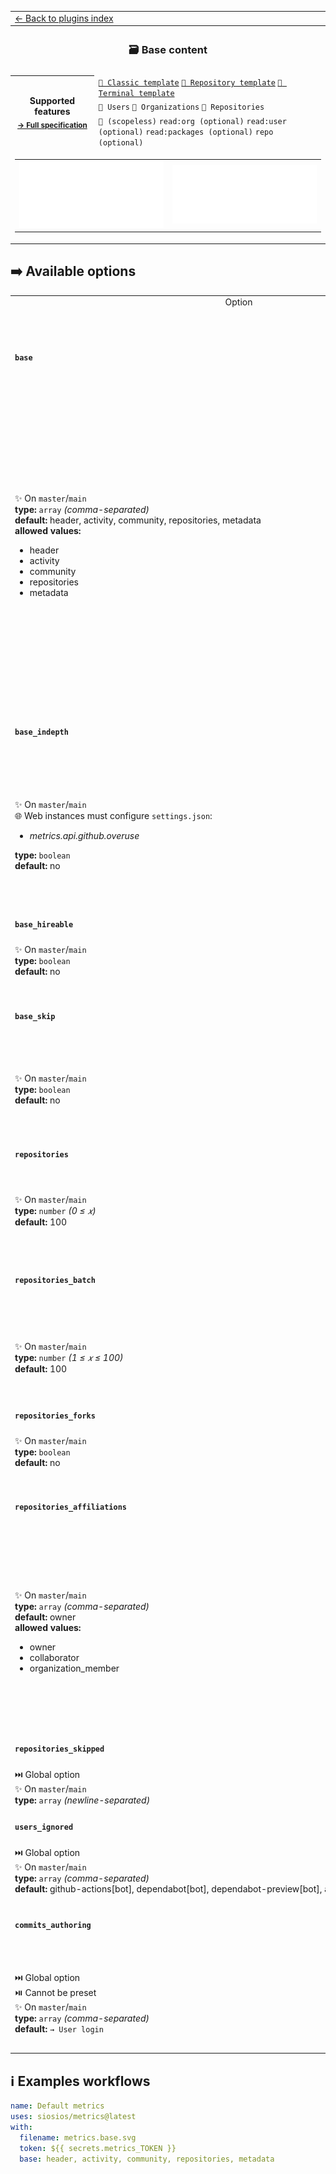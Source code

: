 <!--header-->
<table>
  <tr><td colspan="2"><a href="/README.md#-plugins">← Back to plugins index</a></td></tr>
  <tr><th colspan="2"><h3>🗃️ Base content</h3></th></tr>
  <tr><td colspan="2" align="center"></td></tr>
  <tr>
    <th rowspan="3">Supported features<br><sub><a href="metadata.yml">→ Full specification</a></sub></th>
    <td><a href="/source/templates/classic/README.md"><code>📗 Classic template</code></a> <a href="/source/templates/repository/README.md"><code>📘 Repository template</code></a> <a href="/source/templates/terminal/README.md"><code>📙 Terminal template</code></a></td>
  </tr>
  <tr>
    <td><code>👤 Users</code> <code>👥 Organizations</code> <code>📓 Repositories</code></td>
  </tr>
  <tr>
    <td><code>🔑 (scopeless)</code> <code>read:org (optional)</code> <code>read:user (optional)</code> <code>read:packages (optional)</code> <code>repo (optional)</code></td>
  </tr>
  <tr>
<td colspan="2"><table><tr>
<td align="center">
<img src="https://github.com/siosios/metrics/blob/examples/metrics.classic.svg" alt=""></img>
</td>
<td align="center">
<img src="https://github.com/siosios/metrics/blob/examples/metrics.organization.svg" alt=""></img>
</td>
</tr></table></td>
  </tr>
</table>
<!--/header-->

## ➡️ Available options

<!--options-->
<table>
  <tr>
    <td align="center" nowrap="nowrap">Option</i></td><td align="center" nowrap="nowrap">Description</td>
  </tr>
  <tr>
    <td nowrap="nowrap"><h4><code>base</code></h4></td>
    <td rowspan="2"><p>Base content</p>
<p>The following sections are supported:</p>
<ul>
<li><code>header</code>, which usually contains username, two-weeks commits calendars and a few additional data</li>
<li><code>activity</code>, which contains recent activity (commits, pull requests, issues, etc.)</li>
<li><code>community</code>, which contains community stats (following, sponsors, organizations, etc.)</li>
<li><code>repositories</code>, which contains repository stats (license, forks, stars, etc.)</li>
<li><code>metadata</code>, which contains information about generated metrics</li>
</ul>
<p>These are all enabled by default, but it is possible to explicitly opt out from them.</p>
<img width="900" height="1" alt=""></td>
  </tr>
  <tr>
    <td nowrap="nowrap">✨ On <code>master</code>/<code>main</code><br>
<b>type:</b> <code>array</code>
<i>(comma-separated)</i>
<br>
<b>default:</b> header, activity, community, repositories, metadata<br>
<b>allowed values:</b><ul><li>header</li><li>activity</li><li>community</li><li>repositories</li><li>metadata</li></ul></td>
  </tr>
  <tr>
    <td nowrap="nowrap"><h4><code>base_indepth</code></h4></td>
    <td rowspan="2"><p>Indepth mode</p>
<p>Enabling this will consume additional API queries to fetch more data.
This currently improves the accuracy of the following statistics:</p>
<ul>
<li>total commits</li>
<li>total issues</li>
<li>total pull requests</li>
<li>total pull requests reviews</li>
<li>total repositories contributed to</li>
</ul>
<img width="900" height="1" alt=""></td>
  </tr>
  <tr>
    <td nowrap="nowrap">✨ On <code>master</code>/<code>main</code><br>
🌐 Web instances must configure <code>settings.json</code>:
<ul>
<li><i>metrics.api.github.overuse</i></li>
</ul>
<b>type:</b> <code>boolean</code>
<br>
<b>default:</b> no<br></td>
  </tr>
  <tr>
    <td nowrap="nowrap"><h4><code>base_hireable</code></h4></td>
    <td rowspan="2"><p>Show <code>Available for hire!</code> in header section</p>
<img width="900" height="1" alt=""></td>
  </tr>
  <tr>
    <td nowrap="nowrap">✨ On <code>master</code>/<code>main</code><br>
<b>type:</b> <code>boolean</code>
<br>
<b>default:</b> no<br></td>
  </tr>
  <tr>
    <td nowrap="nowrap"><h4><code>base_skip</code></h4></td>
    <td rowspan="2"><p>Skip base content</p>
<blockquote>
<p>⚠️ Any plugin that relies on base content data may break!
Only use this option when using a plugin that can be configured with <a href="/source/plugins/core/README.md#token"><code>token: NOT_NEEDED</code></a></p>
</blockquote>
<img width="900" height="1" alt=""></td>
  </tr>
  <tr>
    <td nowrap="nowrap">✨ On <code>master</code>/<code>main</code><br>
<b>type:</b> <code>boolean</code>
<br>
<b>default:</b> no<br></td>
  </tr>
  <tr>
    <td nowrap="nowrap"><h4><code>repositories</code></h4></td>
    <td rowspan="2"><p>Fetched repositories</p>
<p>A higher value result in more accurate metrics but can hit GitHub API rate-limit more easily (especially with a lot of plugins enabled)</p>
<img width="900" height="1" alt=""></td>
  </tr>
  <tr>
    <td nowrap="nowrap">✨ On <code>master</code>/<code>main</code><br>
<b>type:</b> <code>number</code>
<i>(0 ≤
𝑥)</i>
<br>
<b>default:</b> 100<br></td>
  </tr>
  <tr>
    <td nowrap="nowrap"><h4><code>repositories_batch</code></h4></td>
    <td rowspan="2"><p>Fetched repositories per query</p>
<p>If you receive <code>Something went wrong while executing your query</code> (which is usually caused by API timeouts), lowering this value may help.
This setting may not be supported by all plugins.</p>
<img width="900" height="1" alt=""></td>
  </tr>
  <tr>
    <td nowrap="nowrap">✨ On <code>master</code>/<code>main</code><br>
<b>type:</b> <code>number</code>
<i>(1 ≤
𝑥
≤ 100)</i>
<br>
<b>default:</b> 100<br></td>
  </tr>
  <tr>
    <td nowrap="nowrap"><h4><code>repositories_forks</code></h4></td>
    <td rowspan="2"><p>Include forks</p>
<img width="900" height="1" alt=""></td>
  </tr>
  <tr>
    <td nowrap="nowrap">✨ On <code>master</code>/<code>main</code><br>
<b>type:</b> <code>boolean</code>
<br>
<b>default:</b> no<br></td>
  </tr>
  <tr>
    <td nowrap="nowrap"><h4><code>repositories_affiliations</code></h4></td>
    <td rowspan="2"><p>Repositories affiliations</p>
<ul>
<li><code>owner</code>: owned repositories</li>
<li><code>collaborator</code>: repositories with push access</li>
<li><code>organization_member</code>: repositories from an organization where user is a member</li>
</ul>
<p>Some plugin outputs may be affected by this setting too.</p>
<p>Set to <code>&quot;&quot;</code> to disable and fetch all repositories related to given account.
Broad affiliations will result in less representative metrics.</p>
<img width="900" height="1" alt=""></td>
  </tr>
  <tr>
    <td nowrap="nowrap">✨ On <code>master</code>/<code>main</code><br>
<b>type:</b> <code>array</code>
<i>(comma-separated)</i>
<br>
<b>default:</b> owner<br>
<b>allowed values:</b><ul><li>owner</li><li>collaborator</li><li>organization_member</li></ul></td>
  </tr>
  <tr>
    <td nowrap="nowrap"><h4><code>repositories_skipped</code></h4></td>
    <td rowspan="2"><p>Default skipped repositories</p>
<img width="900" height="1" alt=""></td>
  </tr>
  <tr>
    <td nowrap="nowrap">⏭️ Global option<br>
✨ On <code>master</code>/<code>main</code><br>
<b>type:</b> <code>array</code>
<i>(newline-separated)</i>
<br></td>
  </tr>
  <tr>
    <td nowrap="nowrap"><h4><code>users_ignored</code></h4></td>
    <td rowspan="2"><p>Default ignored users</p>
<p>Note that emails are only supported in commits-related elements.</p>
<img width="900" height="1" alt=""></td>
  </tr>
  <tr>
    <td nowrap="nowrap">⏭️ Global option<br>
✨ On <code>master</code>/<code>main</code><br>
<b>type:</b> <code>array</code>
<i>(comma-separated)</i>
<br>
<b>default:</b> github-actions[bot], dependabot[bot], dependabot-preview[bot], actions-user, action@github.com<br></td>
  </tr>
  <tr>
    <td nowrap="nowrap"><h4><code>commits_authoring</code></h4></td>
    <td rowspan="2"><p>Identifiers that has been used for authoring commits</p>
<p>Specify names, surnames, username, email addresses that has been used in the past that can be used to detect commits ownerships in some plugins</p>
<img width="900" height="1" alt=""></td>
  </tr>
  <tr>
    <td nowrap="nowrap">⏭️ Global option<br>
⏯️ Cannot be preset<br>
✨ On <code>master</code>/<code>main</code><br>
<b>type:</b> <code>array</code>
<i>(comma-separated)</i>
<br>
<b>default:</b> <code>→ User login</code><br></td>
  </tr>
</table>
<!--/options-->

## ℹ️ Examples workflows

<!--examples-->
```yaml
name: Default metrics
uses: siosios/metrics@latest
with:
  filename: metrics.base.svg
  token: ${{ secrets.metrics_TOKEN }}
  base: header, activity, community, repositories, metadata

```
<!--/examples-->
